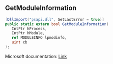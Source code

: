 ## GetModuleInformation

```csharp
[DllImport("psapi.dll", SetLastError = true)]
public static extern bool GetModuleInformation(
   IntPtr hProcess,
   IntPtr hModule,
   ref MODULEINFO lpmodinfo,
   uint cb
);
```

Microsoft documentation: [Link](https://docs.microsoft.com/en-us/windows/win32/api/psapi/nf-psapi-getmoduleinformation)
